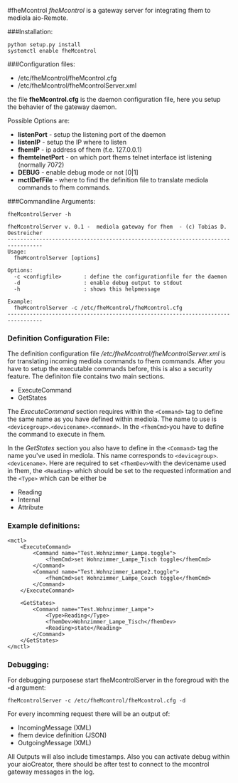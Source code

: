 #fheMcontrol
*fheMcontrol* is a gateway server for integrating fhem to mediola aio-Remote.

###Installation:

	python setup.py install
	systemctl enable fheMcontrol

###Configuration files:
- /etc/fheMcontrol/fheMcontrol.cfg
- /etc/fheMcontrol/fheMcontrolServer.xml

the file **fheMcontrol.cfg** is the daemon configuration file, here you setup the behavier of the gateway daemon.

Possible Options are:

- **listenPort** - setup the listening port of the daemon
- **listenIP** - setup the IP where to listen
- **fhemIP** - ip address of fhem (f.e. 127.0.0.1)
- **fhemtelnetPort** - on which port fhems telnet interface ist listening (normally 7072)
- **DEBUG** - enable debug mode or not [0|1]
- **mctlDefFile** - where to find the definition file to translate mediola commands to fhem commands.

###Commandline Arguments:

	fheMcontrolServer -h
	
	fheMcontrolServer v. 0.1 -  mediola gateway for fhem  - (c) Tobias D. Oestreicher
	---------------------------------------------------------------------------------
	Usage:
	  fheMcontrolServer [options]
	
	Options:
	  -c <configfile>       : define the configurationfile for the daemon
	  -d                    : enable debug output to stdout
	  -h                    : shows this helpmessage
	
	Example:
	  fheMcontrolServer -c /etc/fheMcontrol/fheMcontrol.cfg
	---------------------------------------------------------------------------------


### Definition Configuration File:

The definition configuration file */etc/fheMcontrol/fheMcontrolServer.xml* is for translating incoming mediola commands to fhem commands.
After you have to setup the executable commands before, this is also a security feature.
The definiton file contains two main sections.

- ExecuteCommand
- GetStates

The *ExecuteCommand* section requires within the `<Command>` tag to define the same name as you have defined within mediola. The name to use is `<devicegroup>`.`<devicename>`.`<command>`.
In the `<fhemCmd>`you have to define the command to execute in fhem.

In the *GetStates* section you also have to define in the `<Command>` tag the name you've used in mediola. This name corresponds to `<devicegroup>`.`<devicename>`.
Here are required to set `<fhemDev>`with the devicename used in fhem, the `<Reading>` which should be set to the requested information and the `<Type>` which can be either be

- Reading
- Internal
- Attribute
 

### Example definitions:

	<mctl>
		<ExecuteCommand>
			<Command name="Test.Wohnzimmer_Lampe.toggle">
				<fhemCmd>set Wohnzimmer_Lampe_Tisch toggle</fhemCmd>
			</Command>
			<Command name="Test.Wohnzimmer_Lampe2.toggle">
				<fhemCmd>set Wohnzimmer_Lampe_Couch toggle</fhemCmd>
			</Command>
		</ExecuteCommand>

		<GetStates>
			<Command name="Test.Wohnzimmer_Lampe">
				<Type>Reading</Type>
				<fhemDev>Wohnzimmer_Lampe_Tisch</fhemDev>
				<Reading>state</Reading>
			</Command>
		</GetStates>
	</mctl>
	
	
### Debugging:

For debugging purposese start fheMcontrolServer in the foregroud with the **-d** argument:

	fheMcontrolServer -c /etc/fheMcontrol/fheMcontrol.cfg -d
	
For every incomming request there will be an output of:

- IncomingMessage (XML)
- fhem device definition (JSON)
- OutgoingMessage (XML)

All Outputs will also include timestamps.
Also you can activate debug within your aioCreator, there should be after test to connect to the mcontrol gateway messages in the log.
 

